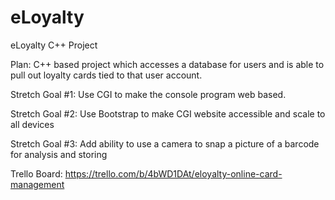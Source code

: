# eLoyalty
eLoyalty C++ Project

Plan: C++ based project which accesses a database for users and is able to pull out loyalty cards tied to that user account.

Stretch Goal #1: Use CGI to make the console program web based.

Stretch Goal #2: Use Bootstrap to make CGI website accessible and scale to all devices

Stretch Goal #3: Add ability to use a camera to snap a picture of a barcode for analysis and storing

Trello Board: https://trello.com/b/4bWD1DAt/eloyalty-online-card-management
